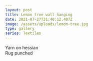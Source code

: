 ```yaml
---
layout: post
title: Lemon tree wall hanging
date: 2021-07-27T21:40:12.407Z
image: /assets/uploads/lemon-tree.jpg
type: gallery
series: Textiles
---
```

Yarn on hessian \
Rug punched 

![]()